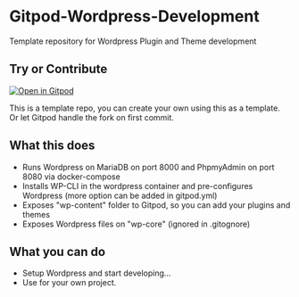 # Gitpod-Wordpress-Development
Template repository for Wordpress Plugin and Theme development

## Try or Contribute

[![Open in Gitpod](https://gitpod.io/button/open-in-gitpod.svg)](https://gitpod.io#https://github.com/Eetezadi/Gitpod-Wordpress-Development)

This is a template repo, you can create your own using this as a template. Or let Gitpod handle the fork on first commit.

## What this does

* Runs Wordpress on MariaDB on port 8000 and PhpmyAdmin on port 8080 via docker-compose
* Installs WP-CLI in the wordpress container and pre-configures Wordpress (more option can be added in gitpod.yml)
* Exposes "wp-content" folder to Gitpod, so you can add your plugins and themes
* Exposes Wordpress files on "wp-core" (ignored in .gitognore)

## What you can do
* Setup Wordpress and start developing...
* Use for your own project.